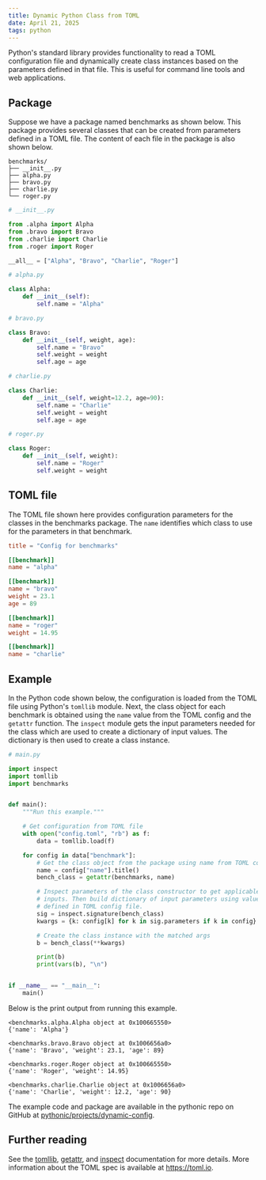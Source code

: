 ```yaml
---
title: Dynamic Python Class from TOML
date: April 21, 2025
tags: python
---
```


Python's standard library provides functionality to read a TOML configuration file and dynamically create class instances based on the parameters defined in that file. This is useful for command line tools and web applications.

## Package

Suppose we have a package named benchmarks as shown below. This package provides several classes that can be created from parameters defined in a TOML file. The content of each file in the package is also shown below.

```text
benchmarks/
├── __init__.py
├── alpha.py
├── bravo.py
├── charlie.py
└── roger.py
```

```python
# __init__.py

from .alpha import Alpha
from .bravo import Bravo
from .charlie import Charlie
from .roger import Roger

__all__ = ["Alpha", "Bravo", "Charlie", "Roger"]

# alpha.py

class Alpha:
    def __init__(self):
        self.name = "Alpha"

# bravo.py

class Bravo:
    def __init__(self, weight, age):
        self.name = "Bravo"
        self.weight = weight
        self.age = age

# charlie.py

class Charlie:
    def __init__(self, weight=12.2, age=90):
        self.name = "Charlie"
        self.weight = weight
        self.age = age

# roger.py

class Roger:
    def __init__(self, weight):
        self.name = "Roger"
        self.weight = weight
```

## TOML file

The TOML file shown here provides configuration parameters for the classes in the benchmarks package. The `name` identifies which class to use for the parameters in that benchmark.

```toml
title = "Config for benchmarks"

[[benchmark]]
name = "alpha"

[[benchmark]]
name = "bravo"
weight = 23.1
age = 89

[[benchmark]]
name = "roger"
weight = 14.95

[[benchmark]]
name = "charlie"
```

## Example

In the Python code shown below, the configuration is loaded from the TOML file using Python's `tomllib` module. Next, the class object for each benchmark is obtained using the `name` value from the TOML config and the `getattr` function. The `inspect` module gets the input parameters needed for the class which are used to create a dictionary of input values. The dictionary is then used to create a class instance.

```python
# main.py

import inspect
import tomllib
import benchmarks


def main():
    """Run this example."""

    # Get configuration from TOML file
    with open("config.toml", "rb") as f:
        data = tomllib.load(f)

    for config in data["benchmark"]:
        # Get the class object from the package using name from TOML config file
        name = config["name"].title()
        bench_class = getattr(benchmarks, name)

        # Inspect parameters of the class constructor to get applicable
        # inputs. Then build dictionary of input parameters using values
        # defined in TOML config file.
        sig = inspect.signature(bench_class)
        kwargs = {k: config[k] for k in sig.parameters if k in config}

        # Create the class instance with the matched args
        b = bench_class(**kwargs)

        print(b)
        print(vars(b), "\n")


if __name__ == "__main__":
    main()
```

Below is the print output from running this example.

```text
<benchmarks.alpha.Alpha object at 0x100665550>
{'name': 'Alpha'}

<benchmarks.bravo.Bravo object at 0x1006656a0>
{'name': 'Bravo', 'weight': 23.1, 'age': 89}

<benchmarks.roger.Roger object at 0x100665550>
{'name': 'Roger', 'weight': 14.95}

<benchmarks.charlie.Charlie object at 0x1006656a0>
{'name': 'Charlie', 'weight': 12.2, 'age': 90}
```

The example code and package are available in the pythonic repo on GitHub at [pythonic/projects/dynamic-config](https://github.com/wigging/pythonic/tree/main/projects/dynamic-config).

## Further reading

See the [tomllib](https://docs.python.org/3/library/importlib.html), [getattr](https://docs.python.org/3/library/functions.html#getattr), and [inspect](https://docs.python.org/3/library/inspect.html) documentation for more details. More information about the TOML spec is available at <https://toml.io>.
